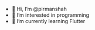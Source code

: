 - 👋 Hi, I’m @pirmanshah
- 👀 I’m interested in programming
- 🌱 I’m currently learning Flutter

<!---
pirmanshah/pirmanshah is a ✨ special ✨ repository because its `README.md` (this file) appears on your GitHub profile.
You can click the Preview link to take a look at your changes.
--->
